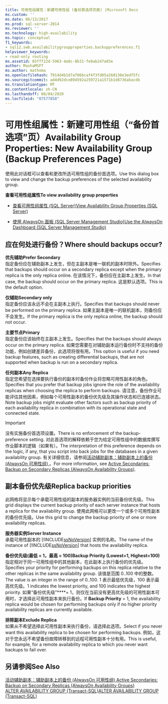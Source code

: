 ```yaml
---
title: 可用性组属性：新建可用性组 (备份首选项页面) |Microsoft Docs
ms.custom: ''
ms.date: 06/13/2017
ms.prod: sql-server-2014
ms.reviewer: ''
ms.technology: high-availability
ms.topic: conceptual
f1_keywords:
- sql12.swb.availabilitygroupproperties.backuppreferences.f1
helpviewer_keywords:
- read-only routing
ms.assetid: 65fff22d-5963-4a8c-8b31-fe9ab247a03e
author: MashaMSFT
ms.author: mathoma
ms.openlocfilehash: 7914d4b1d7af06bcaf4f3fd05a260138e3edf5fc
ms.sourcegitcommit: ad4d92dce894592a259721a1571b1d8736abacdb
ms.translationtype: MT
ms.contentlocale: zh-CN
ms.lasthandoff: 08/04/2020
ms.locfileid: "87577858"
---
```

# <a name="availability-group-properties-new-availability-group-backup-preferences-page"></a><span data-ttu-id="23ed1-102">可用性组属性：新建可用性组（“备份首选项”页）</span><span class="sxs-lookup"><span data-stu-id="23ed1-102">Availability Group Properties: New Availability Group (Backup Preferences Page)</span></span>
  <span data-ttu-id="23ed1-103">使用此对话框可以查看和更改所选可用性组的备份首选项。</span><span class="sxs-lookup"><span data-stu-id="23ed1-103">Use this dialog box to view and change the backup preferences of the selected availability group.</span></span>  
  
 <span data-ttu-id="23ed1-104">**查看可用性组属性**</span><span class="sxs-lookup"><span data-stu-id="23ed1-104">**To view availability group properties**</span></span>  
  
-   [<span data-ttu-id="23ed1-105">查看可用性组属性 (SQL Server)</span><span class="sxs-lookup"><span data-stu-id="23ed1-105">View Availability Group Properties &#40;SQL Server&#41;</span></span>](view-availability-group-properties-sql-server.md)  
  
-   [<span data-ttu-id="23ed1-106">使用 AlwaysOn 面板 (SQL Server Management Studio)</span><span class="sxs-lookup"><span data-stu-id="23ed1-106">Use the AlwaysOn Dashboard &#40;SQL Server Management Studio&#41;</span></span>](use-the-always-on-dashboard-sql-server-management-studio.md)  
  
## <a name="where-should-backups-occur"></a><span data-ttu-id="23ed1-107">应在何处进行备份？</span><span class="sxs-lookup"><span data-stu-id="23ed1-107">Where should backups occur?</span></span>  
 <span data-ttu-id="23ed1-108">**优先辅助**</span><span class="sxs-lookup"><span data-stu-id="23ed1-108">**Prefer Secondary**</span></span>  
 <span data-ttu-id="23ed1-109">指定备份应在辅助副本上发生，但在主副本是唯一联机的副本时除外。</span><span class="sxs-lookup"><span data-stu-id="23ed1-109">Specifies that backups should occur on a secondary replica except when the primary replica is the only replica online.</span></span> <span data-ttu-id="23ed1-110">在该情况下，备份应在主副本上发生。</span><span class="sxs-lookup"><span data-stu-id="23ed1-110">In that case, the backup should occur on the primary replica.</span></span> <span data-ttu-id="23ed1-111">这是默认选项。</span><span class="sxs-lookup"><span data-stu-id="23ed1-111">This is the default option.</span></span>  
  
 <span data-ttu-id="23ed1-112">**仅辅助**</span><span class="sxs-lookup"><span data-stu-id="23ed1-112">**Secondary only**</span></span>  
 <span data-ttu-id="23ed1-113">指定备份应该永远不会在主副本上执行。</span><span class="sxs-lookup"><span data-stu-id="23ed1-113">Specifies that backups should never be performed on the primary replica.</span></span> <span data-ttu-id="23ed1-114">如果主副本是唯一的联机副本，则备份应不会发生。</span><span class="sxs-lookup"><span data-stu-id="23ed1-114">If the primary replica is the only replica online, the backup should not occur.</span></span>  
  
 <span data-ttu-id="23ed1-115">**主要节点**</span><span class="sxs-lookup"><span data-stu-id="23ed1-115">**Primary**</span></span>  
 <span data-ttu-id="23ed1-116">指定备份应该始终在主副本上发生。</span><span class="sxs-lookup"><span data-stu-id="23ed1-116">Specifies that the backups should always occur on the primary replica.</span></span> <span data-ttu-id="23ed1-117">如果您需要在对辅助副本运行备份时不支持的备份功能，例如创建差异备份，此选项将很有用。</span><span class="sxs-lookup"><span data-stu-id="23ed1-117">This option is useful if you need backup features, such as creating differential backups, that are not supported when backup is run on a secondary replica.</span></span>  
  
 <span data-ttu-id="23ed1-118">**任何副本**</span><span class="sxs-lookup"><span data-stu-id="23ed1-118">**Any Replica**</span></span>  
 <span data-ttu-id="23ed1-119">指定您希望在选择要执行备份的副本时备份作业将忽略可用性副本的角色。</span><span class="sxs-lookup"><span data-stu-id="23ed1-119">Specifies that you prefer that backup jobs ignore the role of the availability replicas when choosing the replica to perform backups.</span></span> <span data-ttu-id="23ed1-120">请注意，备份作业可能评估其他因素，例如每个可用性副本的备份优先级及其操作状态和已连接状态。</span><span class="sxs-lookup"><span data-stu-id="23ed1-120">Note backup jobs might evaluate other factors such as backup priority of each availability replica in combination with its operational state and connected state.</span></span>  
  
> [!IMPORTANT]  
>  <span data-ttu-id="23ed1-121">没有实施备份首选项设置。</span><span class="sxs-lookup"><span data-stu-id="23ed1-121">There is no enforcement of the backup-preference setting.</span></span> <span data-ttu-id="23ed1-122">对此首选项的解释依赖于您为给定可用性组中的数据库撰写作业脚本的逻辑（如果有）。</span><span class="sxs-lookup"><span data-stu-id="23ed1-122">The interpretation of this preference depends on the logic, if any, that you script into back jobs for the databases in a given availability group.</span></span> <span data-ttu-id="23ed1-123">有关详细信息，请参阅[活动辅助副本：辅助副本上的备份 (AlwaysOn 可用性组) ](active-secondaries-backup-on-secondary-replicas-always-on-availability-groups.md)。</span><span class="sxs-lookup"><span data-stu-id="23ed1-123">For more information, see [Active Secondaries: Backup on Secondary Replicas (AlwaysOn Availability Groups)](active-secondaries-backup-on-secondary-replicas-always-on-availability-groups.md).</span></span>  
  
## <a name="replica-backup-priorities"></a><span data-ttu-id="23ed1-124">副本备份优先级</span><span class="sxs-lookup"><span data-stu-id="23ed1-124">Replica backup priorities</span></span>  
 <span data-ttu-id="23ed1-125">此网格将显示每个承载可用性组的副本的服务器实例的当前备份优先级。</span><span class="sxs-lookup"><span data-stu-id="23ed1-125">This grid displays the current backup priority of each server instance that hosts a replica for the availability group.</span></span> <span data-ttu-id="23ed1-126">使用此网格可以更改一个或多个可用性副本的备份优先级。</span><span class="sxs-lookup"><span data-stu-id="23ed1-126">Use this grid to change the backup priority of one or more availability replicas.</span></span>  
  
 <span data-ttu-id="23ed1-127">**服务器实例**</span><span class="sxs-lookup"><span data-stu-id="23ed1-127">**Server Instance**</span></span>  
 <span data-ttu-id="23ed1-128">承载可用性副本的 [!INCLUDE[ssNoVersion](../../../includes/ssnoversion-md.md)] 实例的名称。</span><span class="sxs-lookup"><span data-stu-id="23ed1-128">The name of the instance of [!INCLUDE[ssNoVersion](../../../includes/ssnoversion-md.md)] that hosts the availability replica.</span></span>  
  
 <span data-ttu-id="23ed1-129">**备份优先级(最低 = 1，最高 = 100)**</span><span class="sxs-lookup"><span data-stu-id="23ed1-129">**Backup Priority (Lowest=1, Highest=100)**</span></span>  
 <span data-ttu-id="23ed1-130">指定相对于同一可用性组中的其他副本，在此副本上执行备份的优先级。</span><span class="sxs-lookup"><span data-stu-id="23ed1-130">Specifies your priority for performing backups on this replica relative to the other replicas in the same availability group.</span></span> <span data-ttu-id="23ed1-131">该值是范围 0..100 中的整数。</span><span class="sxs-lookup"><span data-stu-id="23ed1-131">The value is an integer in the range of 0..100.</span></span> <span data-ttu-id="23ed1-132">1 表示最低优先级，100 表示最高优先级。</span><span class="sxs-lookup"><span data-stu-id="23ed1-132">1 indicates the lowest priority, and 100 indicates the highest priority.</span></span> <span data-ttu-id="23ed1-133">如果“备份优先级”\*\*\*\*= 1，则仅在当前没有更高优先级的可用性副本可用时，才选择此可用性副本来执行备份。</span><span class="sxs-lookup"><span data-stu-id="23ed1-133">If **Backup Priority** = 1, the availability replica would be chosen for performing backups only if no higher priority availability replicas are currently available.</span></span>  
  
 <span data-ttu-id="23ed1-134">**排除副本**</span><span class="sxs-lookup"><span data-stu-id="23ed1-134">**Exclude Replica**</span></span>  
 <span data-ttu-id="23ed1-135">如果从不希望选择此可用性副本来执行备份，请选择此选项。</span><span class="sxs-lookup"><span data-stu-id="23ed1-135">Select if you never want this availability replica to be chosen for performing backups.</span></span> <span data-ttu-id="23ed1-136">例如，这对于您永远不希望备份故障转移到的远程可用性副本十分有用。</span><span class="sxs-lookup"><span data-stu-id="23ed1-136">This is useful, for example, for a remote availability replica to which you never want backups to fail over.</span></span>  
  
## <a name="see-also"></a><span data-ttu-id="23ed1-137">另请参阅</span><span class="sxs-lookup"><span data-stu-id="23ed1-137">See Also</span></span>  
 <span data-ttu-id="23ed1-138">[活动辅助副本：辅助副本上的备份 (AlwaysOn 可用性组) ](active-secondaries-backup-on-secondary-replicas-always-on-availability-groups.md) </span><span class="sxs-lookup"><span data-stu-id="23ed1-138">[Active Secondaries: Backup on Secondary Replicas (AlwaysOn Availability Groups)](active-secondaries-backup-on-secondary-replicas-always-on-availability-groups.md) </span></span>  
 [<span data-ttu-id="23ed1-139">ALTER AVAILABILITY GROUP (Transact-SQL)</span><span class="sxs-lookup"><span data-stu-id="23ed1-139">ALTER AVAILABILITY GROUP &#40;Transact-SQL&#41;</span></span>](/sql/t-sql/statements/alter-availability-group-transact-sql)  
  
  
